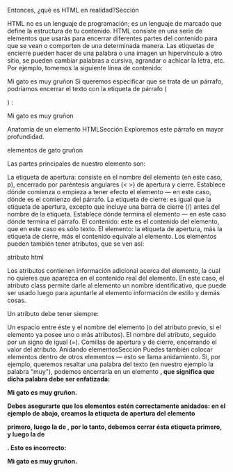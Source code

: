
Entonces, ¿qué es HTML en realidad?Sección
 

HTML no es un lenguaje de programación; es un lenguaje de marcado que define la estructura de tu contenido. HTML consiste en una serie de elementos que usarás para encerrar diferentes partes del contenido para que se vean o comporten de una determinada manera. Las etiquetas de encierre pueden hacer de una palabra o una imagen un hipervínculo a otro sitio, se pueden cambiar palabras a cursiva, agrandar o achicar la letra, etc. Por ejemplo, tomemos la siguiente línea de contenido:

 

Mi gato es muy gruñon
Si queremos especificar que se trata de un párrafo, podríamos encerrar el texto con la etiqueta de párrafo  (<p>) :

<p>Mi gato es muy gruñon</p>
Anatomía de un elemento HTMLSección
Exploremos este párrafo en mayor profundidad.

elementos de gato gruñon

Las partes principales de nuestro elemento son:

La etiqueta de apertura: consiste en el nombre del elemento (en este caso, p), encerrado por paréntesis angulares (< >) de apertura y cierre. Establece dónde comienza o empieza a tener efecto el elemento — en este caso, dónde es el comienzo del párrafo.
La etiqueta de cierre: es igual que la etiqueta de apertura, excepto que incluye una barra de cierre (/) antes del nombre de la etiqueta. Establece dónde termina el elemento — en este caso dónde termina el párrafo.
El contenido: este es el contenido del elemento, que en este caso es sólo texto.
El elemento: la etiqueta de apertura, más la etiqueta de cierre, más el contenido equivale al elemento.
Los elementos pueden también tener atributos, que se ven así:

atributo html

Los atributos contienen información adicional acerca del elemento, la cual no quieres que aparezca en el contenido real del elemento. En este caso, el atributo class permite darle al elemento un nombre identificativo, que puede ser usado luego para apuntarle al elemento información de estilo y demás cosas.

Un atributo debe tener siempre:

Un espacio entre éste y el nombre del elemento (o del atributo previo, si el elemento ya posee uno o más atributos).
El nombre del atributo, seguido por un signo de igual (=).
Comillas de apertura y de cierre, encerrando el valor del atributo.
Anidando elementosSección
Puedes también colocar elementos dentro de otros elementos  — esto se llama anidamiento. Si, por ejemplo, queremos resaltar una palabra del texto (en nuestro ejemplo la palabra "muy"), podemos encerrarla en un elemento <strong>, que significa que dicha palabra debe ser enfatizada:

<p>Mi gato es <strong>muy</strong> gruñon.</p>
Debes asegurarte que los elementos estén correctamente anidados: en el ejemplo de abajo, creamos la etiqueta de apertura del elemento <p> primero, luego la de <strong>, por lo tanto, debemos cerrar ésta etiqueta primero, y luego la de <p>. Esto es incorrecto:

<p>Mi gato es <strong>muy gruñon.</p></strong>
